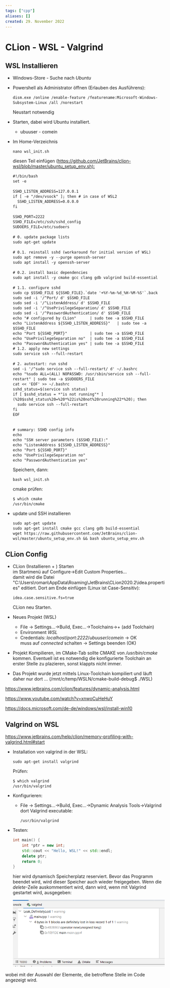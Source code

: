 ```yaml
---
tags: ["cpp"]
aliases: []
created: 29. November 2022
---
```


# CLion - WSL - Valgrind

## WSL Installieren

- Windows-Store - Suche nach *Ubuntu*

- Powershell als Administrator öffnen (Erlauben des Ausführens):

  ```
  dism.exe /online /enable-feature /featurename:Microsoft-Windows-Subsystem-Linux /all /norestart
  ```

  Neustart notwendig
  
- Starten, dabei wird Ubuntu installiert.

  - ubuuser - comein

- Im Home-Verzeichnis

  ```
  nano wsl_init.sh
  ```

  diesen Teil einfügen (<https://github.com/JetBrains/clion-wsl/blob/master/ubuntu_setup_env.sh):>

  ```
  #!/bin/bash
  set -e
  
  SSHD_LISTEN_ADDRESS=127.0.0.1
  if [ -e "/dev/vsock" ]; then # in case of WSL2
  	SSHD_LISTEN_ADDRESS=0.0.0.0
  fi
  
  SSHD_PORT=2222
  SSHD_FILE=/etc/ssh/sshd_config
  SUDOERS_FILE=/etc/sudoers
    
  # 0. update package lists
  sudo apt-get update
  
  # 0.1. reinstall sshd (workaround for initial version of WSL)
  sudo apt remove -y --purge openssh-server
  sudo apt install -y openssh-server
  
  # 0.2. install basic dependencies
  sudo apt install -y cmake gcc clang gdb valgrind build-essential
  
  # 1.1. configure sshd
  sudo cp $SSHD_FILE ${SSHD_FILE}.`date '+%Y-%m-%d_%H-%M-%S'`.back
  sudo sed -i '/^Port/ d' $SSHD_FILE
  sudo sed -i '/^ListenAddress/ d' $SSHD_FILE
  sudo sed -i '/^UsePrivilegeSeparation/ d' $SSHD_FILE
  sudo sed -i '/^PasswordAuthentication/ d' $SSHD_FILE
  echo "# configured by CLion"      | sudo tee -a $SSHD_FILE
  echo "ListenAddress ${SSHD_LISTEN_ADDRESS}"	| sudo tee -a $SSHD_FILE
  echo "Port ${SSHD_PORT}"          | sudo tee -a $SSHD_FILE
  echo "UsePrivilegeSeparation no"  | sudo tee -a $SSHD_FILE
  echo "PasswordAuthentication yes" | sudo tee -a $SSHD_FILE
  # 1.2. apply new settings
  sudo service ssh --full-restart
    
  # 2. autostart: run sshd 
  sed -i '/^sudo service ssh --full-restart/ d' ~/.bashrc
  echo "%sudo ALL=(ALL) NOPASSWD: /usr/sbin/service ssh --full-restart" | sudo tee -a $SUDOERS_FILE
  cat << 'EOF' >> ~/.bashrc
  sshd_status=$(service ssh status)
  if [ $sshd_status = *"is not running"* ](%20$sshd_status%20=%20*%22is%20not%20running%22*%20); then
    sudo service ssh --full-restart
  fi
  EOF
    
  
  # summary: SSHD config info
  echo 
  echo "SSH server parameters ($SSHD_FILE):"
  echo "ListenAddress ${SSHD_LISTEN_ADDRESS}"
  echo "Port ${SSHD_PORT}"
  echo "UsePrivilegeSeparation no"
  echo "PasswordAuthentication yes"
  ```

  Speichern, dann:

  ```
  bash wsl_init.sh
  ```

  cmake prüfen:

  ```
  $ which cmake
  /usr/bin/cmake
  ```

- update und SSH installieren

  ```
  sudo apt-get update
  sudo apt-get install cmake gcc clang gdb build-essential
  wget https://raw.githubusercontent.com/JetBrains/clion-wsl/master/ubuntu_setup_env.sh && bash ubuntu_setup_env.sh
  ```

## CLion Config

- CLion (Installieren + ) Starten  
  im Startmenü auf Configure->Edit Custom Properties…  
  damit wird die Datei "C:\Users\roman\AppData\Roaming\JetBrains\CLion2020.2\idea.properties" editiert. Dort am Ende einfügen (Linux ist Case-Sensitiv):

  ```
  idea.case.sensitive.fs=true
  ```

  CLion neu Starten.

- Neues Projekt (WSL)

  - File -> Settings…->Build, Exec…->Toolchains->+ (add Toolchain)
  - Environment *WSL*
  - Credentials: *localhost*/*port:2222*/*ubuuser*/*comein* -> OK  
    muss auf *connected* schalten -> Settings beenden (OK)

- Projekt Kompilieren, im CMake-Tab sollte CMAKE von */usr/bin/cmake* kommen. Eventuell ist es notwendig die konfigurierte Toolchain an erster Stelle zu plazieren, sonst klappts nicht immer.

- Das Projekt wurde jetzt mittels Linux-Toolchain kompiliert und läuft daher nur dort … (/mnt/c/temp/WSLN/cmake-build-debug$ ./WSL)

<https://www.jetbrains.com/clion/features/dynamic-analysis.html>

<https://www.youtube.com/watch?v=xnwoCuHeHuY>

<https://docs.microsoft.com/de-de/windows/wsl/install-win10>

## Valgrind on WSL

<https://www.jetbrains.com/help/clion/memory-profiling-with-valgrind.html#start>

- Installation von valgrind in der WSL:

  ```
  sudo apt-get install valgrind
  ```

  Prüfen:

  ```
  $ which valgrind
  /usr/bin/valgrind
  ```

- Konfigurieren:

  - File -> Settings…->Build, Exec…->Dynamic Analysis Tools->Valgrind  
    dort Valgrind executable:

    ``` 
    /usr/bin/valgrind
    ```

- Testen:

  ```c++
  int main() {
      int *ptr = new int;
      std::cout << "Hello, WSL!" << std::endl;
      delete ptr;
      return 0;
  }
  ```

  hier wird dynamisch Speicherplatz reserviert. Bevor das Programm beendet wird, wird dieser Speicher auch wieder freigegeben. Wenn die *delete*-Zeile auskommentiert wird, dann wird, wenn mit Valgrind gestartet wird, ausgegeben:

  ![valgrind](assets/CLionWslValgrind.png)

wobei mit der Auswahl der Elemente, die betroffene Stelle im Code angezeigt wird.
